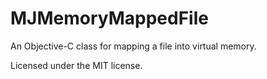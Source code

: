MJMemoryMappedFile
==================

An Objective-C class for mapping a file into virtual memory.

Licensed under the MIT license.
